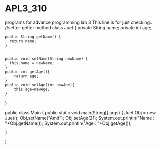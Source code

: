 # APL3_310
programs for advance programming lab 3
This line is for just checking..
//setter-getter method
class Juet {
    private String name; 
  private int age;
    
    public String getName() {
      return name;
    }
  
  
    public void setName(String newName) {
      this.name = newName;
    }
    public int getAge(){
        return age;
    }
    public void setAge(int newAge){
        this.age=newAge;
    }
  }
  
  
  
  public class Main {
    public static void main(String[] args) {
      Juet Obj = new Juet();
      Obj.setName("Amit"); 
      Obj.setAge(21);
      System.out.println("Name : "+Obj.getName());
       System.out.println("Age : "+Obj.getAge());
      
      
    }
  }